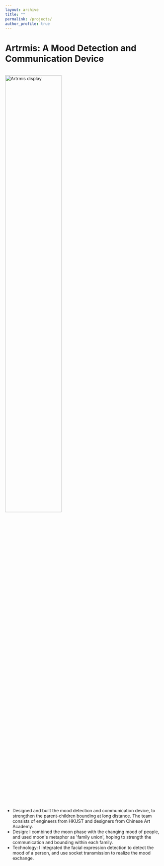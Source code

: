 ```yaml
---
layout: archive
title: ""
permalink: /projects/
author_profile: true
---
```


Artrmis: A Mood Detection and Communication Device
======
<br><img src = "\images\ielf_combine.png"
    alt = "Artrmis display"
    width = "60%" a=""
    />

- Designed and built the mood detection and communication device, to strengthen the parent-children bounding at long distance. The team consists of engineers from HKUST and designers from Chinese Art Academy.
- Design: I combined the moon phase with the changing mood of people, and used moon's metaphor as 'family union', hoping to strength the communication and bounding within each family. 
- Technology: I integrated the facial expression detection to detect the mood of a person, and use socket transmission to realize the mood exchange.

<!-- TODO:[course scraper] -->